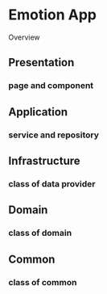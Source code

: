 Emotion App
====

Overview

## Presentation
### page and component

## Application
### service and repository

## Infrastructure
### class of data provider

## Domain
### class of domain

## Common
### class of common